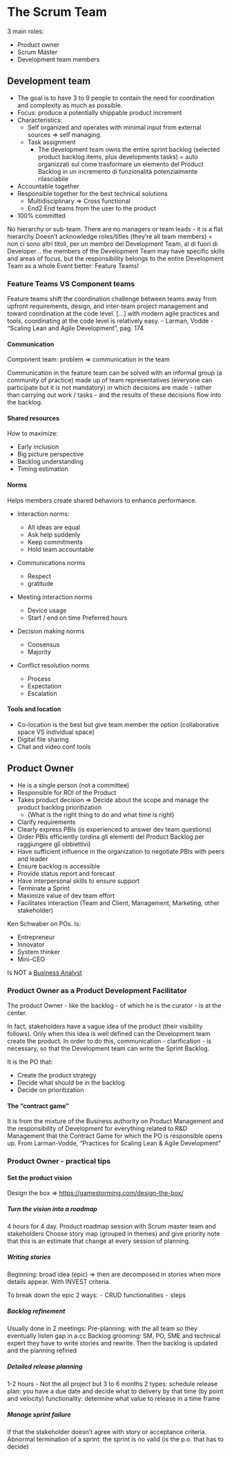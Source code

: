 # The Scrum Team

3 main roles:
* Product owner
* Scrum Master
* Development team members

## Development team
* The goal is to have 3 to 9 people to contain the need for coordination and complexity as much as possible.
* Focus: produce a potentially shippable product increment
* Characteristics:
	* Self organized and operates with minimal input from external sources => self managing.
	* Task assignment
		* 	The development team owns the entire sprint backlog (selected product backlog items, plus developments tasks) = auto organizzati sul come trasformare un elemento del Product Backlog in un incremento di funzionalità potenzialmente rilasciabile
* Accountable together
* Responsible together for the best technical solutions
	* Multidisciplinary => Cross functional
	* End2 End teams from the user to the product
* 100% committed

No hierarchy or sub-team.
There are no managers or team leads - it is a flat hierarchy
Doesn’t acknowledge roles/titles (they’re all team members) = non ci sono altri titoli, per un membro del Development Team, al di fuori di Developer…
the members of the Development Team may have specific skills and areas of focus, but the responsibility belongs to the entire Development Team as a whole
Event better: Feature Teams!

### Feature Teams VS Component teams
Feature teams shift the coordination challenge between teams away from upfront requirements, design, and inter-team project management and toward coordination at the code level. [...] with modern agile practices and tools, coordinating at the code level is relatively easy. - Larman, Vodde - “Scaling Lean and Agile Development”, pag. 174

#### Communication
Component team: problem => communication in the team

Communication in the feature team can be solved with an informal group (a community of practice) made up of team representatives (everyone can participate but it is not mandatory) in which decisions are made - rather than carrying out work / tasks - and the results of these decisions flow into the backlog.


#### Shared resources

How to maximize:
* Early inclusion
* Big picture perspective
* Backlog understanding
* Timing estimation

#### Norms
Helps members create shared behaviors to enhance performance.
* Interaction norms:
	* All ideas are equal
	* Ask help suddenly
	* Keep commitments
	* Hold team accountable

* Communications norms
	* Respect
	* gratitude

* Meeting interaction norms
	* Device usage
	* Start / end on time
Preferred hours

* Decision making norms
	* Consensus
	* Majority

* Conflict resolution norms
	* Process
	* Expectation
	* Escalation

#### Tools and location
* Co-location is the best but  give team member the option (collaborative space VS individual space)
* Digital file sharing
* Chat and video conf tools


## Product Owner
* He is a single person (not a committee)
* Responsible for ROI of the Product
* Takes product decision => Decide about the scope and manage the product backlog prioritization
	* (What is the right thing to do and what time is right)
* Clarify requirements
* Clearly express PBIs (is  experienced to answer dev team questions)
* Order PBIs efficiently (ordina gli elementi del Product Backlog per raggiungere gli obbiettivi)
* Have sufficient influence in the organization to negotiate PBIs with peers and leader
* Ensure backlog is accessible
* Provide status report and forecast
* Have interpersonal skills to ensure support
* Terminate a Sprint
* Maximize value of dev team effort
* Facilitates interaction (Team and Client, Management, Marketing, other stakeholder)

Ken Schwaber on POs. Is:
* Entrepreneur
* Innovator
* System thinker
* Mini-CEO

Is NOT a [Business Analyst](https://www.scrum.org/resources/blog/who-professional-scrum-product-owner)


### Product Owner as a Product Development Facilitator

The product Owner - like the backlog - of which he is the curator - is at the center.

In fact, stakeholders have a vague idea of the product (their visibility follows). Only when this idea is well defined can the Development team create the product.
In order to do this, communication - clarification - is necessary, so that the Development team can write the Sprint Backlog.

It is the PO that:
* Create the product strategy
* Decide what should be in the backlog
* Decide on prioritization

#### The “contract game”
It is from the mixture of the Business authority on Product Management and the responsibility of Development for everything related to R&D Management that the Contract Game for which the PO is responsible opens up.
From Larman-Vodde, “Practices for Scaling Lean & Agile Development”

### Product Owner - practical tips
#### Set the product vision
Design the box => https://gamestorming.com/design-the-box/

##### Turn the vision into a roadmap
4 hours for 4 day. Product roadmap session with Scrum master team and stakeholders
Choose story map (grouped in themes) and give priority note that this is an estimate that change at every session of planning.

##### Writing stories
Beginning: broad idea (epic) => then are decomposed in stories when more details appear.
With INVEST criteria.


To break down the epic 2 ways:
	⁃	CRUD functionalities
	⁃	steps 


##### Backlog refinement
Usually done in 2 meetings:
Pre-planning: with the all team so they eventually listen gap in a.cc
Backlog grooming: SM, PO, SME and technical expert they have to write stories and rewrite. Then the backlog is updated and the planning refined

##### Detailed release planning
1-2 hours  - Not the all project but 3 to 6 months
2 types:
schedule release plan: you have a due date and decide what to delivery by that time (by point and velocity)
functionality: determine what value to release in a time frame


##### Manage sprint failure
If that the stakeholder doesn’t agree with story or acceptance criteria. 
Abnormal termination of a sprint: the sprint is no valid (is the p.o. that has to decide)
